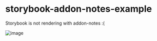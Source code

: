 # storybook-addon-notes-example

Storybook is not rendering with addon-notes :(

![image](https://user-images.githubusercontent.com/5312329/38924911-79ddc472-42fe-11e8-8f34-b3d5f12f1893.png)
